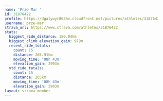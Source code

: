 ```yaml
---
name: 'Prze Mar '
id: 31876422
profile: https://dgalywyr863hv.cloudfront.net/pictures/athletes/31876422/22548952/4/large.jpg
username: prze-mar
strava_url: https://www.strava.com/athletes/31876422
stats:
  biggest_ride_distance: 180.04km
  biggest_climb_elevation_gain: 979m
  recent_ride_totals:
    count: 15
    distance: 265.91km
    moving_time: '08h 43m'
    elevation_gain: 3903m
  ytd_ride_totals:
    count: 15
    distance: 265km
    moving_time: '08h 43m'
    elevation_gain: 3903m
layout: strava_member
--- 
```

